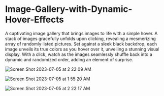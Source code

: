 # Image-Gallery-with-Dynamic-Hover-Effects

A captivating image gallery that brings images to life with a simple hover. A stack of images gracefully unfolds upon clicking, revealing a mesmerizing array of randomly listed pictures. Set against a sleek black backdrop, each image unveils its true colors as you hover over it, unveiling a stunning visual display. With a click, watch as the images seamlessly shuffle back into a dynamic and randomized order, adding an element of surprise. 

![Screen Shot 2023-07-05 at 2 22 09 AM](https://github.com/minahilx/Dynamic-Hover-Snap-Gallery/assets/71601253/2db84888-f87b-469a-8eda-3f493c3d34d1)

![Screen Shot 2023-07-05 at 1 55 20 AM](https://github.com/minahilx/Dynamic-Hover-Snap-Gallery/assets/71601253/0367ccf2-41cb-4385-8710-c7c10c69d086)

![Screen Shot 2023-07-05 at 2 22 17 AM](https://github.com/minahilx/Dynamic-Hover-Snap-Gallery/assets/71601253/4cf87006-1ef4-4635-9b25-a35f4c51c970)
